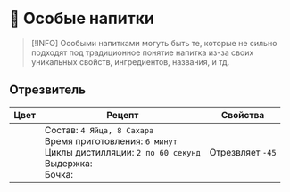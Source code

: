 <Pill name="ML Плюс" link="/wiki/archive/ml-plus" icon="solar:archive-bold-duotone" color="#868dcc"  /> <br/>


# 🧪 Особые напитки

> [!INFO] Особыми напитками могуть быть те, которые не сильно подходят под традиционное понятие напитка из-за своих уникальных свойств, ингредиентов, названия, и тд.

<!-- 

## 
|Цвет|Рецепт|Свойства|
|-|-|-|
| <MCBottle color="#000000" size="big" /> | Состав: `n` <br/>Время приготовления: `n` <br/>Циклы дистилляции: `n` <br/>Выдержка: `n` <br/>Бочка: `n`|  <br/> Выдает эффект |
 
-->
<!-- <iconify-icon icon="solar:close-square-bold-duotone" style="margin-right:0.10rem;margin:center;color: #FF0000" ></iconify-icon> -->


## Отрезвитель
|Цвет|Рецепт|Свойства|
|-|-|-|
| <MCBottle color="#e0e0e0" size="big" /> | Состав: `4 Яйца, 8 Сахара` <br/>Время приготовления: `6 минут` <br/>Циклы дистилляции: `2 по 60 секунд` <br/>Выдержка: <iconify-icon icon="solar:close-square-bold-duotone" style="margin-right:0.10rem;margin:center;color: #FF0000" ></iconify-icon> <br/>Бочка: <iconify-icon icon="solar:close-square-bold-duotone" style="margin-right:0.10rem;margin:center;color: #FF0000" ></iconify-icon>| Отрезвляет `-45` |
